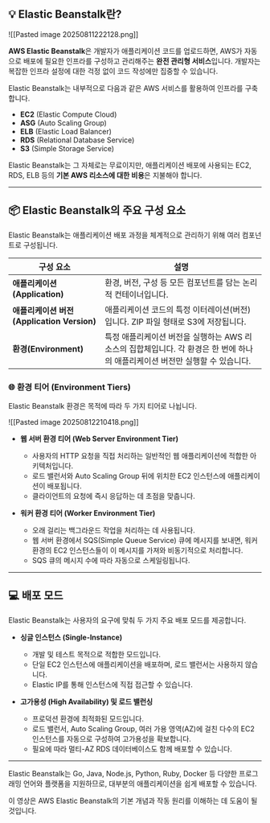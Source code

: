 
## 💡 Elastic Beanstalk란?

![[Pasted image 20250811222128.png]]

**AWS Elastic Beanstalk**은 개발자가 애플리케이션 코드를 업로드하면, AWS가 자동으로 배포에 필요한 인프라를 구성하고 관리해주는 **완전 관리형 서비스**입니다. 개발자는 복잡한 인프라 설정에 대한 걱정 없이 코드 작성에만 집중할 수 있습니다.

Elastic Beanstalk는 내부적으로 다음과 같은 AWS 서비스를 활용하여 인프라를 구축합니다.

- **EC2** (Elastic Compute Cloud)
- **ASG** (Auto Scaling Group)
- **ELB** (Elastic Load Balancer)
- **RDS** (Relational Database Service)
- **S3** (Simple Storage Service)

Elastic Beanstalk는 그 자체로는 무료이지만, 애플리케이션 배포에 사용되는 EC2, RDS, ELB 등의 **기본 AWS 리소스에 대한 비용**은 지불해야 합니다.

---

## 📦 Elastic Beanstalk의 주요 구성 요소

Elastic Beanstalk는 애플리케이션 배포 과정을 체계적으로 관리하기 위해 여러 컴포넌트로 구성됩니다.

|구성 요소|설명|
|---|---|
|**애플리케이션(Application)**|환경, 버전, 구성 등 모든 컴포넌트를 담는 논리적 컨테이너입니다.|
|**애플리케이션 버전(Application Version)**|애플리케이션 코드의 특정 이터레이션(버전)입니다. ZIP 파일 형태로 S3에 저장됩니다.|
|**환경(Environment)**|특정 애플리케이션 버전을 실행하는 AWS 리소스의 집합체입니다. 각 환경은 한 번에 하나의 애플리케이션 버전만 실행할 수 있습니다.|

### 🌐 환경 티어 (Environment Tiers)

Elastic Beanstalk 환경은 목적에 따라 두 가지 티어로 나뉩니다.

![[Pasted image 20250812210418.png]]

- **웹 서버 환경 티어 (Web Server Environment Tier)**
    
    - 사용자의 HTTP 요청을 직접 처리하는 일반적인 웹 애플리케이션에 적합한 아키텍처입니다.
    - 로드 밸런서와 Auto Scaling Group 뒤에 위치한 EC2 인스턴스에 애플리케이션이 배포됩니다.
    - 클라이언트의 요청에 즉시 응답하는 데 초점을 맞춥니다.

- **워커 환경 티어 (Worker Environment Tier)**
    
    - 오래 걸리는 백그라운드 작업을 처리하는 데 사용됩니다.
    - 웹 서버 환경에서 SQS(Simple Queue Service) 큐에 메시지를 보내면, 워커 환경의 EC2 인스턴스들이 이 메시지를 가져와 비동기적으로 처리합니다.
    - SQS 큐의 메시지 수에 따라 자동으로 스케일링됩니다.

---

## 💻 배포 모드

Elastic Beanstalk는 사용자의 요구에 맞춰 두 가지 주요 배포 모드를 제공합니다.

- **싱글 인스턴스 (Single-Instance)**
    
    - 개발 및 테스트 목적으로 적합한 모드입니다.
    - 단일 EC2 인스턴스에 애플리케이션을 배포하며, 로드 밸런서는 사용하지 않습니다.
    - Elastic IP를 통해 인스턴스에 직접 접근할 수 있습니다.

- **고가용성 (High Availability) 및 로드 밸런싱**
    
    - 프로덕션 환경에 최적화된 모드입니다.
    - 로드 밸런서, Auto Scaling Group, 여러 가용 영역(AZ)에 걸친 다수의 EC2 인스턴스를 자동으로 구성하여 고가용성을 확보합니다.
    - 필요에 따라 멀티-AZ RDS 데이터베이스도 함께 배포할 수 있습니다.

---

Elastic Beanstalk는 Go, Java, Node.js, Python, Ruby, Docker 등 다양한 프로그래밍 언어와 플랫폼을 지원하므로, 대부분의 애플리케이션을 쉽게 배포할 수 있습니다.

이 영상은 AWS Elastic Beanstalk의 기본 개념과 작동 원리를 이해하는 데 도움이 될 것입니다.